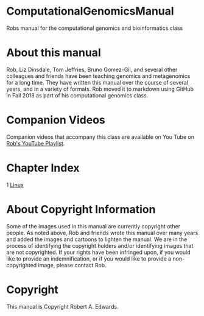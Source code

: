 # ComputationalGenomicsManual

Robs manual for the computational genomics and bioinformatics class

# About this manual

Rob, Liz Dinsdale, Tom Jeffries, Bruno Gomez-Gil, and several other colleagues and friends have been teaching genomics and metagenomics for a long time. They have written this manual over the course of several years, and in a variety of formats. Rob moved it to markdown using GitHub in Fall 2018 as part of his computational genomics class.

# Companion Videos

Companion videos that accompany this class are available on You Tube on [Rob's YouTube Playlist](https://www.youtube.com/playlist?list=PLpPXw4zFa0uLMHwSZ7DMeLGjIUgo1IBbn).

# Chapter Index

1 [Linux](Linux/)

# About Copyright Information

Some of the images used in this manual are currently copyright other people. As noted above, Rob and friends wrote this manual over many years and added the images and cartoons to lighten the manual. We are in the process of identifying the copyright holders and/or identifying images that are not copyrighted. If your rights have been infringed upon, if you would like to provide an indemnification, or if you would like to provide a non-copyrighted image, please contact Rob.

# Copyright

This manual is Copyright Robert A. Edwards.

